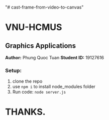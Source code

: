 "# cast-frame-from-video-to-canvas" 

# VNU-HCMUS
## Graphics Applications

**Author:** Phung Quoc Tuan
**Student ID:** 19127616

### Setup:
1. clone the repo
2. use ```npm i``` to install node_modules folder
3. Run code: ```node server.js```

# THANKS.